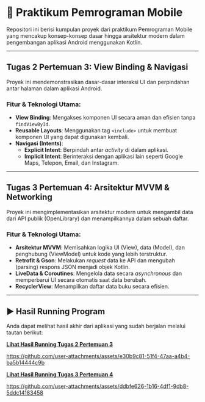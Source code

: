 # 📱 Praktikum Pemrograman Mobile

Repositori ini berisi kumpulan proyek dari praktikum Pemrograman Mobile yang mencakup konsep-konsep dasar hingga arsitektur modern dalam pengembangan aplikasi Android menggunakan Kotlin.

---

## Tugas 2 Pertemuan 3: View Binding & Navigasi

Proyek ini mendemonstrasikan dasar-dasar interaksi UI dan perpindahan antar halaman dalam aplikasi Android.

### **Fitur & Teknologi Utama:**

* **View Binding**: Mengakses komponen UI secara aman dan efisien tanpa `findViewById`.
* **Reusable Layouts**: Menggunakan tag `<include>` untuk membuat komponen UI yang dapat digunakan kembali.
* **Navigasi (Intents)**:
    * **Explicit Intent**: Berpindah antar *activity* di dalam aplikasi.
    * **Implicit Intent**: Berinteraksi dengan aplikasi lain seperti Google Maps, Telepon, Email, dan Instagram.

---

## Tugas 3 Pertemuan 4: Arsitektur MVVM & Networking

Proyek ini mengimplementasikan arsitektur modern untuk mengambil data dari API publik (OpenLibrary) dan menampilkannya dalam sebuah daftar.

### **Fitur & Teknologi Utama:**

* **Arsitektur MVVM**: Memisahkan logika UI (View), data (Model), dan penghubung (ViewModel) untuk kode yang lebih terstruktur.
* **Retrofit & Gson**: Melakukan *request* data ke API dan mengubah (parsing) respons JSON menjadi objek Kotlin.
* **LiveData & Coroutines**: Mengelola data secara *asynchronous* dan memperbarui UI secara otomatis saat data berubah.
* **RecyclerView**: Menampilkan daftar data buku secara efisien.

---

## ▶️ Hasil Running Program

Anda dapat melihat hasil akhir dari aplikasi yang sudah berjalan melalui tautan berikut:

**[Lihat Hasil Running Tugas 2 Pertemuan 3](https://drive.google.com/file/d/1vRPCSrdaqhAWsMkhSDh5wgXEqkbtLwO4/view?usp=sharing)**


https://github.com/user-attachments/assets/e30b9c81-51f4-47aa-a4b4-ba5b14444c9b


**[Lihat Hasil Running Tugas 3 Pertemuan 4](https://drive.google.com/file/d/1qzp7jAKItPxSf1q6zFF_-gKTONcyncie/view?usp=sharing)**


https://github.com/user-attachments/assets/ddbfe626-1b16-4df1-9db8-5ddc14183458


